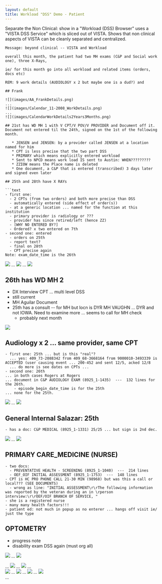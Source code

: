 ```yaml
---
layout: default
title: Workload "DSS" Demo - Patient
---
```


Separate the Non Clinical: show in a "Workload (DSS) Browser" uses a "VISTA DSS Service" which is sliced out of VISTA. Shows that non clinical aspects of VISTA can be cleanly separated and centralized.

```text
Message: beyond clinical -- VISTA and Workload 

overall this month, the patient had two MH exams (C&P and Social work one), three X-Rays, 

ie/ for this month go into all workload and related items (orders, docs etc)

REM: 9 work details (AUDIOLOGY x 2 but maybe one is a dud?) and 

## Frank

![](images/AA_FrankDetails.png)
...
![](images/Calendar_11-2008_WorkDetails.png)
...
![](images/CalendarWorkDetails2Years3Months.png)

## 21st has WD MH 1 with V CPT/V POV/V PROVIDER and Document off it. Document not entered til the 24th, signed on the 1st of the following month.

   * JENSEN and JENSEN: by a provider called JENSEN at a location named for him
   * CPT is less precise that the two part DSS
   * PRIMARY which means explicitly entered workload
   * Sent to NPCD means work load IS sent to Austin: WHEN?????????
   * ZZIOW means the Place name is deleted
   * One document, a C&P that is entered (transcribed) 3 days later and signed even later
   
## 25th and 28th have X RAYs

```text
- first one:
  - 2 CPTs (from two orders) and both more precise than DSS
  - automatically entered (side effect of order(s))
  - at a generic location ... named for the function at this institution
  - primary provider is radiology or ???
  - provider has since retired/left (hence ZZ)
  - [WHY NO ENTERED BY?]
  - Ordered? x two entered on 7th
- second one: entered 
  - orders on 25th
  - report text?
  - final on 28th
  - CPT precise again
Note: exam_date_time is the 26th
```

![](images/WorkDetails-11-28-XRAY.png)
...
![](images/Order-11-25-08-RAD_XRAYOneOfThree.png)
...
![](images/WorkDetails-11-25-XRAY.png)

## 26th has WD MH 2
   * DX Interview CPT ... multi level DSS
   * still current
   * MH Aguilar Document
   * 25th has a consult -- for MH but locn is DYR MH VAUGHN ... DYR and not IOWA. Need to examine more ... seems to call for MH check
     * probably next month 

![](images/Document_11-26-08_MHAuguilar.png)
   
## Audiology x 2 ... same provider, same CPT

```text
- first one: 25th ... but is this "real"?
  ... yes: 409_73-2088342 from 409_68-3668164 from 9000010-3493339 is ACCEPTED (user causing event ... 200-452 and sent 12/5, acked 12/8
  ... do more is see dates on CPTs ...
- second one: 26th
... in both cases Rogers at Rogers
... document in C&P AUDIOLOGY EXAM (8925_1-1435)  ---  132 lines for the 26th. 
    - episode_begin_date_time is for the 25th
... none for the 25th.
```

![](images/Document_12-01-08_AudiologyRogers.png)
...
![](images/WorkDetails_11-25-08-AudiologyRogersAtRogers.png)

## General Internal Salazar: 25th

```text
- has a doc: C&P MEDICAL (8925_1-1331) 25/25 ... but sign is 2nd dec.
```

![](images/WorkDetails_11-25-08_GENINTERNALSalazarInSalazar.png)
...
![](images/Document_11-25-08_CPMEDICALSalazar.png)

## PRIMARY CARE_MEDICINE (NURSE)

```text
- two docs:
  - PREVENTATIVE HEALTH - SCREENING (8925_1-1040)  ---  214 lines
  - OEF_OIF INITIAL ASSESSMENT (8925_1-1753)  ---  148 lines
- CPT is HC PRO PHONE CALL 21-30 MIN (98968) but was this a call or local??? (SEE DOCUMENTS)
  - wrong as line: "INITIAL ASSESSMENT\r\rThe following information was reported by the veteran during an in \rperson interview:\r\rOEF/OIF BRANCH OF SERVICE, "
- she is a registered nurse 
- many many health factors!!!
- patient ed: not much in popup as no enterer ... hangs off visit ie/ just the type
```

## OPTOMETRY

  * progress note
  * disability exam DSS again (must org all)

![](images/WorkDetails-11_25_08-OptometryKnightInKnight.png)
...
![](images/Documents-11-25-08-Optometry.png)


...
![](images/WorkDetails-11-26-08-MHByAguilarAtAguilar.png)
...
![](images/Document-11-25-08_OneOfTwoNurse.png)
...		
![](images/Document_11-24-08_C&PPsychByJensenAtJensenTranscribed.png)
...
![](images/WorkDetails-11_25_08-PrimacyCareNurseLocn.png)
...
![](images/WorkDetails_11-21-08_MHByJensenAtJensen.png)
...
![](images/Location-MHINTGRTDCARE-PERSONAL.png)				
...
